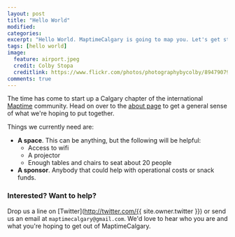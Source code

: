 ```yaml
---
layout: post
title: "Hello World"
modified:
categories:
excerpt: "Hello World. MaptimeCalgary is going to map you. Let's get started."
tags: [hello world]
image:
  feature: airport.jpeg
  credit: Colby Stopa
  creditlink: https://www.flickr.com/photos/photographybycolby/8947907990
comments: true
---
```


The time has come to start up a Calgary chapter of the international [Maptime](http://maptime.io) community.  Head on over to the [about page](/about) to get a general sense of what we're hoping to put together.

Things we currently need are:

- **A space**. This can be anything, but the following will be helpful:
  - Access to wifi
  - A projector
  - Enough tables and chairs to seat about 20 people
- **A sponsor**. Anybody that could help with operational costs or snack funds.

### Interested? Want to help?

Drop us a line on [Twitter](http://twitter.com/{{ site.owner.twitter }}) or send us an email at `maptimecalgary@gmail.com`. We'd love to hear who you are and what you're hoping to get out of MaptimeCalgary.
